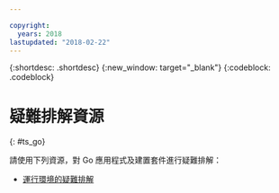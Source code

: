 ```yaml
---

copyright:
  years: 2018
lastupdated: "2018-02-22"
---
```


{:shortdesc: .shortdesc}
{:new_window: target="_blank"}
{:codeblock: .codeblock}

# 疑難排解資源
{: #ts_go}

請使用下列資源，對 Go 應用程式及建置套件進行疑難排解：

* [運行環境的疑難排解](../common/ts_runtimes.html#runtimes)
